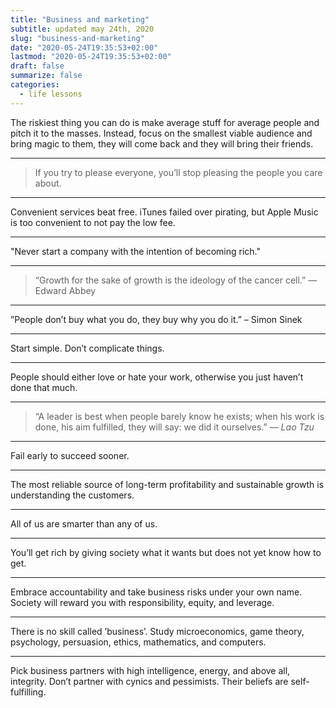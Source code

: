 ```yaml
---
title: "Business and marketing"
subtitle: updated may 24th, 2020
slug: "business-and-marketing"
date: "2020-05-24T19:35:53+02:00"
lastmod: "2020-05-24T19:35:53+02:00"
draft: false
summarize: false
categories:
  - life lessons
---
```


The riskiest thing you can do is make average stuff for average people and pitch it to the masses. Instead, focus on the smallest viable audience and bring magic to them, they will come back and they will bring their friends.

---

> If you try to please everyone, you’ll stop pleasing the people you care about.

---

Convenient services beat free. iTunes failed over pirating, but Apple Music is too convenient to not pay the low fee.

---

"Never start a company with the intention of becoming rich."

---

> “Growth for the sake of growth is the ideology of the cancer cell.” — Edward Abbey

---

”People don’t buy what you do, they buy why you do it.” – Simon Sinek

---

Start simple. Don’t complicate things.

---

People should either love or hate your work, otherwise you just haven’t done that much.

---

> “A leader is best when people barely know he exists; when his work is done, his aim fulfilled, they will say: we did it ourselves.”
> <cite>— Lao Tzu</cite>

---

Fail early to succeed sooner.

---

The most reliable source of long-term profitability and sustainable growth is understanding the customers.

---

All of us are smarter than any of us.

---

You’ll get rich by giving society what it wants but does not yet know how to get.

---

Embrace accountability and take business risks under your own name. Society will reward you with responsibility, equity, and leverage.

---

There is no skill called ’business’. Study microeconomics, game theory, psychology, persuasion, ethics, mathematics, and computers.

---

Pick business partners with high intelligence, energy, and above all, integrity. Don’t partner with cynics and pessimists. Their beliefs are self-fulfilling.